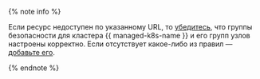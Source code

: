 {% note info %}

Если ресурс недоступен по указанному URL, то [убедитесь](../../../managed-kubernetes/operations/connect/security-groups.md), что группы безопасности для кластера {{ managed-k8s-name }} и его групп узлов настроены корректно. Если отсутствует какое-либо из правил — [добавьте его](../../../vpc/operations/security-group-add-rule.md).

{% endnote %}
